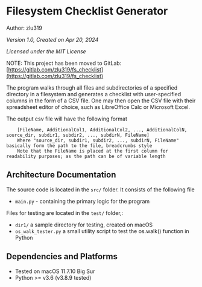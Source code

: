 # Filesystem Checklist Generator

Author: zlu319

*Version 1.0, Created on Apr 20, 2024*

*Licensed under the MIT License*

NOTE: This project has been moved to GitLab: [https://gitlab.com/zlu319/fs_checklist](https://gitlab.com/zlu319/fs_checklist)

The program walks through all files and subdirectories of a specified directory in  a filesystem and generates a checklist with user-specified columns in the form of a CSV file. One may then open the CSV file with their spreadsheet editor of choice, such as LibreOffice Calc or Microsoft Excel.

The output csv file will have the following format
```
    [FileName, AdditionalCol1, AdditionalCol2, ..., AdditionalColN, source_dir, subdir1, subdir2, ..., subdirN, FileName]
    Where "source_dir, subdir1, subdir2, ..., subdirN, FileName" basically form the path to the file, breadcrumbs style
    Note that the FileName is placed at the first column for readability purposes; as the path can be of variable length
```

## Architecture Documentation

The source code is located in the `src/` folder. It consists of the following file
* `main.py` - containing the primary logic for the program

Files for testing are located in the `test/` folder,:
* `dir1/` a sample directory for testing, created on macOS
* `os_walk_tester.py` a small utility script to test the os.walk() function in Python

## Dependencies and Platforms

* Tested on macOS 11.7.10 Big Sur
* Python >= v3.6 (v3.8.9 tested)

